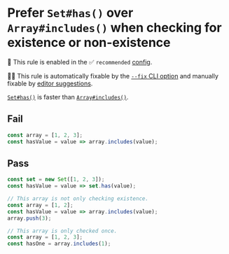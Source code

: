 # Prefer `Set#has()` over `Array#includes()` when checking for existence or non-existence

💼 This rule is enabled in the ✅ `recommended` [config](https://github.com/sindresorhus/eslint-plugin-unicorn#preset-configs-eslintconfigjs).

🔧💡 This rule is automatically fixable by the [`--fix` CLI option](https://eslint.org/docs/latest/user-guide/command-line-interface#--fix) and manually fixable by [editor suggestions](https://eslint.org/docs/latest/use/core-concepts#rule-suggestions).

<!-- end auto-generated rule header -->
<!-- Do not manually modify this header. Run: `npm run fix:eslint-docs` -->

[`Set#has()`](https://developer.mozilla.org/en-US/docs/Web/JavaScript/Reference/Global_Objects/Set/has) is faster than [`Array#includes()`](https://developer.mozilla.org/en-US/docs/Web/JavaScript/Reference/Global_Objects/Array/includes).

## Fail

```js
const array = [1, 2, 3];
const hasValue = value => array.includes(value);
```

## Pass

```js
const set = new Set([1, 2, 3]);
const hasValue = value => set.has(value);
```

```js
// This array is not only checking existence.
const array = [1, 2];
const hasValue = value => array.includes(value);
array.push(3);
```

```js
// This array is only checked once.
const array = [1, 2, 3];
const hasOne = array.includes(1);
```
